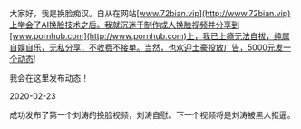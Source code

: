 大家好，我是换脸痴汉。自从在网站[www.72bian.vip](http://www.72bian.vip)上学会了AI换脸技术之后。我就沉迷于制作成人换脸视频并分享到[www.pornhub.com](http://www.pornhub.com)上，我已上瘾无法自拔，纯属自娱自乐，无私分享，不收费不接单。当然，也欢迎土豪投放广告，5000元发一个动态!

我会在这里发布动态！



2020-02-23

成功发布了第一个刘涛的换脸视频，刘涛自慰。下一个视频将是刘涛被黑人抠逼。
